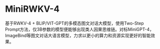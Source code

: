 # MiniRWKV-4
基于RWKV-4 + BLIP/VIT-GPT的多模态图文对话大模型，使用Two-Step Prompt方法，仅3B参数的模型便能够出现类人因果思维链。对标MiniGPT-4，ImageBind等图文对话大语言模型，力求以更小的算力和资源实现更好的智能效果。
